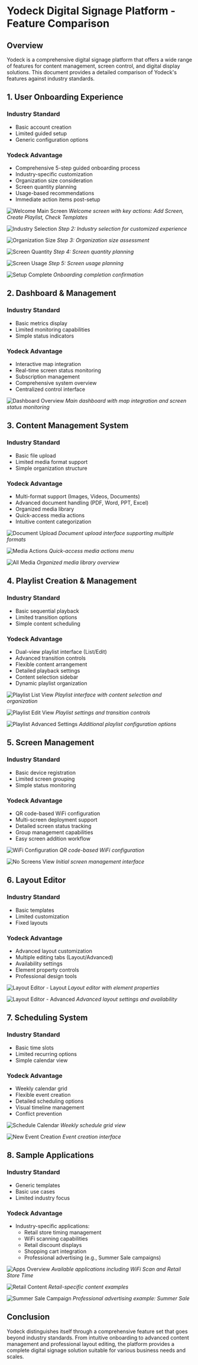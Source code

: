 # Yodeck Digital Signage Platform - Feature Comparison

## Overview
Yodeck is a comprehensive digital signage platform that offers a wide range of features for content management, screen control, and digital display solutions. This document provides a detailed comparison of Yodeck's features against industry standards.

## 1. User Onboarding Experience
### Industry Standard
- Basic account creation
- Limited guided setup
- Generic configuration options

### Yodeck Advantage
- Comprehensive 5-step guided onboarding process
- Industry-specific customization
- Organization size consideration
- Screen quantity planning
- Usage-based recommendations
- Immediate action items post-setup

![Welcome Main Screen](/Users/noumanjavaid_1/yodek-v-screns/caabf521-1979-4acd-bda5-5bb43896e550/Image-6.png)
*Welcome screen with key actions: Add Screen, Create Playlist, Check Templates*

![Industry Selection](/Users/noumanjavaid_1/yodek-v-screns/caabf521-1979-4acd-bda5-5bb43896e550/Image.png)
*Step 2: Industry selection for customized experience*

![Organization Size](/Users/noumanjavaid_1/yodek-v-screns/caabf521-1979-4acd-bda5-5bb43896e550/Image-10.png)
*Step 3: Organization size assessment*

![Screen Quantity](/Users/noumanjavaid_1/yodek-v-screns/caabf521-1979-4acd-bda5-5bb43896e550/Image-9.png)
*Step 4: Screen quantity planning*

![Screen Usage](/Users/noumanjavaid_1/yodek-v-screns/caabf521-1979-4acd-bda5-5bb43896e550/Image-8.png)
*Step 5: Screen usage planning*

![Setup Complete](/Users/noumanjavaid_1/yodek-v-screns/caabf521-1979-4acd-bda5-5bb43896e550/Image-7.png)
*Onboarding completion confirmation*

## 2. Dashboard & Management
### Industry Standard
- Basic metrics display
- Limited monitoring capabilities
- Simple status indicators

### Yodeck Advantage
- Interactive map integration
- Real-time screen status monitoring
- Subscription management
- Comprehensive system overview
- Centralized control interface

![Dashboard Overview](/Users/noumanjavaid_1/yodek-v-screns/caabf521-1979-4acd-bda5-5bb43896e550/Image-11.png)
*Main dashboard with map integration and screen status monitoring*

## 3. Content Management System
### Industry Standard
- Basic file upload
- Limited media format support
- Simple organization structure

### Yodeck Advantage
- Multi-format support (Images, Videos, Documents)
- Advanced document handling (PDF, Word, PPT, Excel)
- Organized media library
- Quick-access media actions
- Intuitive content categorization

![Document Upload](/Users/noumanjavaid_1/yodek-v-screns/caabf521-1979-4acd-bda5-5bb43896e550/Image-18.png)
*Document upload interface supporting multiple formats*

![Media Actions](/Users/noumanjavaid_1/yodek-v-screns/caabf521-1979-4acd-bda5-5bb43896e550/Image-19.png)
*Quick-access media actions menu*

![All Media](/Users/noumanjavaid_1/yodek-v-screns/caabf521-1979-4acd-bda5-5bb43896e550/Image-21.png)
*Organized media library overview*

## 4. Playlist Creation & Management
### Industry Standard
- Basic sequential playback
- Limited transition options
- Simple content scheduling

### Yodeck Advantage
- Dual-view playlist interface (List/Edit)
- Advanced transition controls
- Flexible content arrangement
- Detailed playback settings
- Content selection sidebar
- Dynamic playlist organization

![Playlist List View](/Users/noumanjavaid_1/yodek-v-screns/caabf521-1979-4acd-bda5-5bb43896e550/Image-4.png)
*Playlist interface with content selection and organization*

![Playlist Edit View](/Users/noumanjavaid_1/yodek-v-screns/caabf521-1979-4acd-bda5-5bb43896e550/Image-5.png)
*Playlist settings and transition controls*

![Playlist Advanced Settings](/Users/noumanjavaid_1/yodek-v-screns/caabf521-1979-4acd-bda5-5bb43896e550/Image-3.png)
*Additional playlist configuration options*

## 5. Screen Management
### Industry Standard
- Basic device registration
- Limited screen grouping
- Simple status monitoring

### Yodeck Advantage
- QR code-based WiFi configuration
- Multi-screen deployment support
- Detailed screen status tracking
- Group management capabilities
- Easy screen addition workflow

![WiFi Configuration](/Users/noumanjavaid_1/yodek-v-screns/caabf521-1979-4acd-bda5-5bb43896e550/Image-1.png)
*QR code-based WiFi configuration*

![No Screens View](/Users/noumanjavaid_1/yodek-v-screns/caabf521-1979-4acd-bda5-5bb43896e550/Image-12.png)
*Initial screen management interface*

## 6. Layout Editor
### Industry Standard
- Basic templates
- Limited customization
- Fixed layouts

### Yodeck Advantage
- Advanced layout customization
- Multiple editing tabs (Layout/Advanced)
- Availability settings
- Element property controls
- Professional design tools

![Layout Editor - Layout](/Users/noumanjavaid_1/yodek-v-screns/caabf521-1979-4acd-bda5-5bb43896e550/Image-16.png)
*Layout editor with element properties*

![Layout Editor - Advanced](/Users/noumanjavaid_1/yodek-v-screns/caabf521-1979-4acd-bda5-5bb43896e550/Image-15.png)
*Advanced layout settings and availability*

## 7. Scheduling System
### Industry Standard
- Basic time slots
- Limited recurring options
- Simple calendar view

### Yodeck Advantage
- Weekly calendar grid
- Flexible event creation
- Detailed scheduling options
- Visual timeline management
- Conflict prevention

![Schedule Calendar](/Users/noumanjavaid_1/yodek-v-screns/caabf521-1979-4acd-bda5-5bb43896e550/Image-14.png)
*Weekly schedule grid view*

![New Event Creation](/Users/noumanjavaid_1/yodek-v-screns/caabf521-1979-4acd-bda5-5bb43896e550/Image-13.png)
*Event creation interface*

## 8. Sample Applications
### Industry Standard
- Generic templates
- Basic use cases
- Limited industry focus

### Yodeck Advantage
- Industry-specific applications:
  - Retail store timing management
  - WiFi scanning capabilities
  - Retail discount displays
  - Shopping cart integration
  - Professional advertising (e.g., Summer Sale campaigns)

![Apps Overview](/Users/noumanjavaid_1/yodek-v-screns/caabf521-1979-4acd-bda5-5bb43896e550/Image-17.png)
*Available applications including WiFi Scan and Retail Store Time*

![Retail Content](/Users/noumanjavaid_1/yodek-v-screns/caabf521-1979-4acd-bda5-5bb43896e550/Image-20.png)
*Retail-specific content examples*

![Summer Sale Campaign](/Users/noumanjavaid_1/yodek-v-screns/caabf521-1979-4acd-bda5-5bb43896e550/Image-2.png)
*Professional advertising example: Summer Sale*

## Conclusion
Yodeck distinguishes itself through a comprehensive feature set that goes beyond industry standards. From intuitive onboarding to advanced content management and professional layout editing, the platform provides a complete digital signage solution suitable for various business needs and scales.